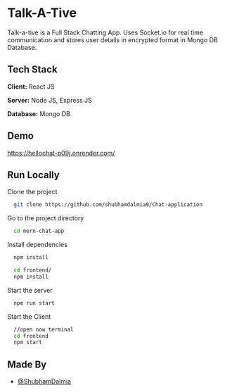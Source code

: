 
# Talk-A-Tive

Talk-a-tive is a Full Stack Chatting App.
Uses Socket.io for real time communication and stores user details in encrypted format in Mongo DB Database.
## Tech Stack

**Client:** React JS

**Server:** Node JS, Express JS

**Database:** Mongo DB
  
## Demo

https://hellochat-p09j.onrender.com/

## Run Locally

Clone the project

```bash
  git clone https://github.com/shubhamdalmia9/Chat-application
```

Go to the project directory

```bash
  cd mern-chat-app
```

Install dependencies

```bash
  npm install
```

```bash
  cd frontend/
  npm install
```

Start the server

```bash
  npm run start
```
Start the Client

```bash
  //open now terminal
  cd frontend
  npm start
```

  
## Made By

- [@ShubhamDalmia](https://github.com/shubhamdalmia9)

  
